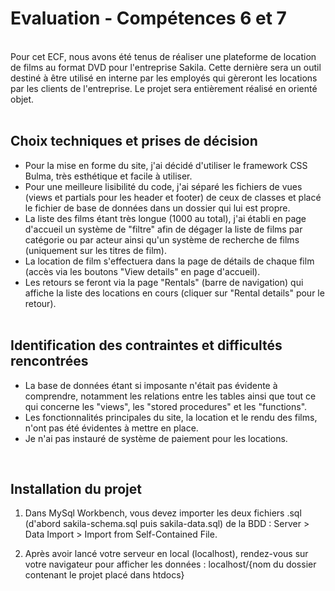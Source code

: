<h1>Evaluation - Compétences 6 et 7</h1>
<br>
Pour cet ECF, nous avons été tenus de réaliser une plateforme de location de films au format DVD pour l'entreprise Sakila. Cette dernière sera un outil destiné à être utilisé en interne par les employés qui gèreront les locations par les clients de l'entreprise. Le projet sera entièrement réalisé en orienté objet.
<br><br>

<h2>Choix techniques et prises de décision</h2>

* Pour la mise en forme du site, j'ai décidé d'utiliser le framework CSS Bulma, très esthétique et facile à utiliser.
* Pour une meilleure lisibilité du code, j'ai séparé les fichiers de vues (views et partials pour les header et footer) de ceux de classes et placé le fichier de base de données dans un dossier qui lui est propre.
* La liste des films étant très longue (1000 au total), j'ai établi en page d'accueil un système de "filtre" afin de dégager la liste de films par catégorie ou par acteur ainsi qu'un système de recherche de films (uniquement sur les titres de film).
* La location de film s'effectuera dans la page de détails de chaque film (accès via les boutons "View details" en page d'accueil).
* Les retours se feront via la page "Rentals" (barre de navigation) qui affiche la liste des locations en cours (cliquer sur "Rental details" pour le retour).
<br><br>

<h2>Identification des contraintes et difficultés rencontrées</h2>

* La base de données étant si imposante n'était pas évidente à comprendre, notamment les relations entre les tables ainsi que tout ce qui concerne les "views", les "stored procedures" et les "functions".
* Les fonctionnalités principales du site, la location et le rendu des films, n'ont pas été évidentes à mettre en place.
* Je n'ai pas instauré de système de paiement pour les locations.
<br>

<h2>Installation du projet</h2>

1. Dans MySql Workbench, vous devez importer les deux fichiers .sql (d'abord sakila-schema.sql puis sakila-data.sql) de la BDD : Server > Data Import > Import from Self-Contained File.<br>

2. Après avoir lancé votre serveur en local (localhost), rendez-vous sur votre navigateur pour afficher les données : localhost/{nom du dossier contenant le projet placé dans htdocs}<br>
